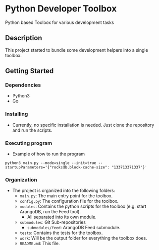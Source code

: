 # Python Developer Toolbox

Python based Toolbox for various development tasks

## Description

This project started to bundle some development helpers into a single toolbox.

## Getting Started

### Dependencies

* Python3
* Go

### Installing

* Currently, no specific installation is needed. Just clone the repository and run the scripts.

### Executing program

* Example of how to run the program

```
python3 main.py --mode=single --init=true --startupParameters='{"rocksdb.block-cache-size": "133713371337"}'
```

### Organization

* The project is organized into the following folders:
    * `main.py`: The main entry point for the toolbox.
    * `config.py`: The configuration file for the toolbox.
    * `modules`: Contains the python scripts for the toolbox (e.g. start ArangoDB, run the Feed tool).
      * All separated into its own module.
    * `submodules`: Git Sub-repositories
      * `submodules/feed`: ArangoDB Feed submodule.
    * `tests`: Contains the tests for the toolbox.
    * `work`: Will be the output folder for everything the toolbox does.
    * `README.md`: This file.